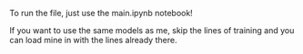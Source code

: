 To run the file, just use the main.ipynb notebook!

If you want to use the same models as me, skip the lines of training and you can load mine in with the lines already there.
